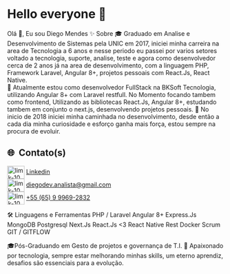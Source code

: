 # Hello everyone 👋

Olá 👋, Eu sou Diego Mendes
✨  Sobre
🎓  Graduado em Analise e Desenvolvimento de Sistemas pela UNIC em 2017, iniciei minha carreira na area de Tecnologia a 6 anos e nesse periodo eu passei por varios setores voltado a tecnologia, suporte, analise, teste e agora como desenvolvedor cerca de 2 anos já na area de desenvolvimento, com a linguagem PHP, Framework Laravel, Angular 8+, projetos pessoais com React.Js, React Native.   
🔭  Atualmente estou como desenvolvedor FullStack na BKSoft Tecnologia, utilizando Angular 8+ com Laravel restfull.
     No Momento focando tambem como frontend, Utilizando as bibliotecas React.Js, Angular 8+, estudando tambem em conjunto o next.js, desenvolvendo projetos pessoais.
🎯  No inicio de 2018 iniciei minha caminhada no desenvolvimento, desde então a cada dia minha curiosidade e esforço ganha mais força, estou sempre na procura de evoluir.


## 🌐&nbsp;&nbsp;Contato(s)

<p align="left">
<img align="center" src="https://cdn.jsdelivr.net/npm/simple-icons@3.0.1/icons/linkedin.svg" alt="limk-10" height="30" width="40" /> <a href="https://www.linkedin.com/in/diego-mendes95 " target="_blank">Linkedin</a> </br>
<img align="center" src="https://cdn.jsdelivr.net/npm/font-awesome-svg-icons@0.1.0/svg/envelope.svg" alt="limk-10" height="30" width="40" /> <a href="mailto: diegodev.analista@gmail.com" target="_blank">diegodev.analista@gmail.com</a> </br>
<img align="center" src="https://www.flaticon.com/svg/static/icons/svg/254/254409.svg" alt="limk-10" height="30" width="40" /> <a href="https://api.whatsapp.com/send?phone=5565999692832" target="_blank">+55 (65) 9 9969-2832</a>
</p>

🛠️  Linguagens e Ferramentas
PHP / Laravel
Angular 8+
Express.Js
MongoDB
Postgresql
Next.Js
React.Js <3
React Native
Rest
Docker
Scrum
GIT / GITFLOW

🎓Pós-Graduando em Gesto de projetos e governança de T.I.
:speech_balloon: Apaixonado por tecnologia, sempre estar melhorando minhas skills, um eterno aprendiz, desafios são essenciais para a evolução.



